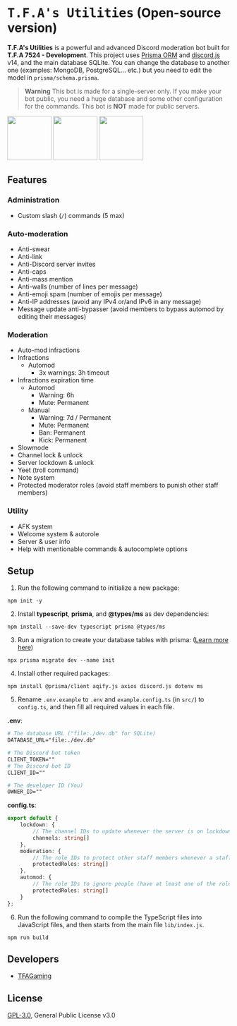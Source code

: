 # <samp>T.F.A's Utilities</samp> (Open-source version)

**T.F.A's Utilities** is a powerful and advanced Discord moderation bot built for **T.F.A 7524 - Development**. This project uses [Prisma ORM](https://www.prisma.io/) and [discord.js](https://npmjs.com/package/discord.js) v14, and the main database SQLite. You can change the database to another one (examples: MongoDB, PostgreSQL... etc.) but you need to edit the model in `prisma/schema.prisma`.

> **Warning** This bot is made for a single-server only. If you make your bot public, you need a huge database and some other configuration for the commands. This bot is **NOT** made for public servers.

<img src="https://media.discordapp.net/attachments/1111644651036876822/1128008344033050727/17219288-modified_1.png" width=100> <img src="https://media.discordapp.net/attachments/1111644651036876822/1128008343097716916/telechargement-modified.png" width=100> <img src="https://media.discordapp.net/attachments/1111644651036876822/1128008343772987412/typescript-icon-icon-1024x1024-vh3pfez8-modified.png?width=640&height=640" width=100>


## Features

### Administration
- Custom slash (`/`) commands (5 max)

### Auto-moderation
- Anti-swear
- Anti-link
- Anti-Discord server invites
- Anti-caps
- Anti-mass mention
- Anti-walls (number of lines per message)
- Anti-emoji spam (number of emojis per message)
- Anti-IP addresses (avoid any IPv4 or/and IPv6 in any message)
- Message update anti-bypasser (avoid members to bypass automod by editing their messages)

### Moderation
- Auto-mod infractions
- Infractions
    - Automod
        - 3x warnings: 3h timeout 
- Infractions expiration time
    - Automod
        - Warning: 6h
        - Mute: Permanent
    - Manual
        - Warning: 7d / Permanent
        - Mute: Permanent
        - Ban: Permanent
        - Kick: Permanent
- Slowmode
- Channel lock & unlock
- Server lockdown & unlock
- Yeet (troll command)
- Note system
- Protected moderator roles (avoid staff members to punish other staff members)

### Utility
- AFK system
- Welcome system & autorole
- Server & user info
- Help with mentionable commands & autocomplete options

## Setup

1. Run the following command to initialize a new package:
```
npm init -y
```

2. Install **typescript**, **prisma**, and **@types/ms** as dev dependencies:
```
npm install --save-dev typescript prisma @types/ms
```

3. Run a migration to create your database tables with prisma: ([Learn more here](https://www.prisma.io/docs/getting-started/quickstart))
```
npx prisma migrate dev --name init
```

4. Install other required packages:

```
npm install @prisma/client aqify.js axios discord.js dotenv ms
```

5. Rename `.env.example` to `.env` and `example.config.ts` (in `src/`) to `config.ts`, and then fill all required values in each file.

**.env**:
```apache
# The database URL ("file:./dev.db" for SQLite)
DATABASE_URL="file:./dev.db"

# The Discord bot token
CLIENT_TOKEN=""
# The Discord bot ID
CLIENT_ID=""

# The developer ID (You)
OWNER_ID=""
```

**config.ts**:
```ts
export default {
    lockdown: {
        // The channel IDs to update whenever the server is on lockdown.
        channels: string[]
    },
    moderation: {
        // The role IDs to protect other staff members whenever a staff tries to punish them.
        protectedRoles: string[]
    },
    automod: {
        // The role IDs to ignore people (have at least one of the roles) who breaks the automod rules.
        protectedRoles: string[]
    }
};
```

6. Run the following command to compile the TypeScript files into JavaScript files, and then starts from the main file `lib/index.js`.

```
npm run build
```

## Developers
- [TFAGaming](https://www.github.com/TFAGaming)

## License
[GPL-3.0](./LICENSE), General Public License v3.0